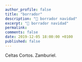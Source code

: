 ```yaml
---
author_profile: false
title: "borrador"
description: "🌟 borrador navidad"
excerpt: "🌟 borrador navidad"
permalink:
comments: false
date: 2019-12-05 18:00:00 +0100
published: false
---
```


Celtas Cortos.
Zamburiel.
